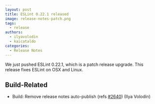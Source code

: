 ```yaml
---
layout: post
title: ESLint 0.22.1 released
image: release-notes-patch.png
tags:
  - release
authors:
  - ilyavolodin
  - kaicataldo
categories:
  - Release Notes
---
```


We just pushed ESLint 0.22.1, which is a patch release upgrade. This release fixes ESLint on OSX and Linux.

## Build-Related

* Build: Remove release notes auto-publish (refs [#2640](https://github.com/eslint/eslint/issues/2640)) (Ilya Volodin)
